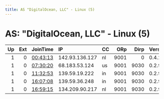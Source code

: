 ```yaml
---
title: AS "DigitalOcean, LLC" - Linux (5)
---
```


# AS: "DigitalOcean, LLC" - Linux (5)

|   Up |   Ext | JoinTime                                                                                            | IP             | CC   |   ORp |   Dirp | Version   | Contact   | Nickname      |   eFamMembers |
|-----:|------:|:----------------------------------------------------------------------------------------------------|:---------------|:-----|------:|-------:|:----------|:----------|:--------------|--------------:|
|    1 |     0 | [00:43:13](https://metrics.torproject.org/rs.html#details/1C2774671229BCD01A1F7443ED1A4AA960DFA696) | 142.93.136.127 | nl   |  9001 |      0 | 0.4.2.7   | None      | randnodeno102 |             1 |
|    1 |     0 | [07:30:20](https://metrics.torproject.org/rs.html#details/DAE95D668C09DE8203EFD16394F4DB8D4419559D) | 68.183.53.124  | us   |  9001 |   9030 | 0.2.9.11  | None      | lysithe       |             1 |
|    1 |     0 | [11:32:53](https://metrics.torproject.org/rs.html#details/264107321E4D8EA6AF47A5D8E69894FF6E3F67C9) | 139.59.19.222  | in   |  9001 |   9030 | 0.2.9.13  | None      | Magmarowzee   |             1 |
|    1 |     0 | [16:07:08](https://metrics.torproject.org/rs.html#details/B7EC910819281DA0430D2EFF3A5FFD2697B3CC16) | 139.59.36.248  | in   |  9001 |   9030 | 0.2.9.11  | None      | aumatbi       |             1 |
|    1 |     0 | [16:59:15](https://metrics.torproject.org/rs.html#details/A07A0CC7422128B76BB18B9658FDF3B50642243D) | 134.209.90.217 | nl   |  9001 |   9030 | 0.2.9.13  | None      | zpyramid      |             1 |
